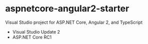 # aspnetcore-angular2-starter

Visual Studio project for ASP.NET Core, Angular 2, and TypeScript

* Visual Studio Update 2
* ASP.NET Core RC1

